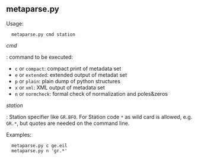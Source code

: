 
## metaparse.py

Usage:

      metaparse.py cmd station


*cmd*

 :    command to be executed:

- `c` or `compact`: compact print of metadata set
- `e` or `extended`: extended output of metadat set
- `p` or `plain`: plain dump of python structures
- `x` or `xml`: XML output of metadata set
- `n` or `normcheck`: formal check of normalization and poles&zeros


*station*

 :    Station specifier like `GR.BFO`. For Station code `*` as wild card is allowed, e.g. `GR.*`, but quotes are needed on the command line.


Examples:

      metaparse.py c ge.eil
      metaparse.py n 'gr.*'
